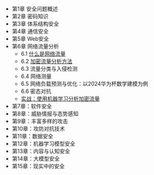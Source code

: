 - 第1章 安全问题概述
- 第2章 密码知识
- 第3章 体系结构安全
- 第4章 通信安全
- 第5章 Web安全
- 第6章 网络流量分析
    - 6.1 [什么是网络流量](chap6/6.1-什么是网络流量.md)
    - 6.2 [加密流量分析方法](chap6/6.2-加密流量分析方法.md)
    - 6.3 流量分类与入侵检测
    - 6.4 网络测量
    - 6.5 网络负载预测与优化：以2024华为杯数学建模为例
    - 6.6 密态对抗
    - [实战：使用机器学习分析加密流量](chap6/实战：使用机器学习分析加密流量.md)
- 第7章：软件安全
- 第8章：威胁情报与态势感知
- 第9章：丰富多样的攻击
- 第10章：攻防对抗技术
- 第11章：数据安全
- 第12章：机器学习模型安全
- 第13章：内容与认知安全
- 第14章：大模型安全
- 第15章：现实中的安全
